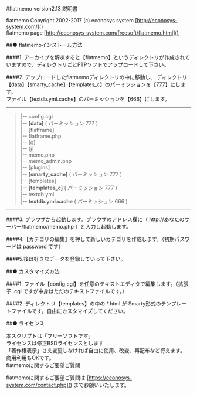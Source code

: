 
#flatmemo version2.13 説明書

flatmemo Copyright 2002-2017 (c) econosys system [http://econosys-system.com/]()  
flatmemo page [http://econosys-system.com/freesoft/flatmemo.html]()  


##● flatmemoインストール方法

####1. アーカイブを解凍すると【flatmemo】というディレクトリが作成されていますので、ディレクトリごとFTPソフトでアップロードして下さい。

####2. アップロードしたflatmemoディレクトリの中に移動し、
ディレクトリ【data】【smarty_cache】【templates_c】のパーミッションを【777】にします。  
ファイル【textdb.yml.cache】のパーミッションを【666】にします。  

-----

>  |-- config.cgi  
>  |-- **[data]**						( パーミッション 777 )  
>  |-- [flatframe]  
>  |-- flatframe.php  
>  |-- [g]  
>  |-- [j]  
>  |-- memo.php  
>  |-- memo_admin.php  
>  |-- [plugins]  
>  |-- **[smarty_cache]**				( パーミッション 777 )  
>  |-- [templates]  
>  |-- **[templates_c]**				( パーミッション 777 )  
>  |-- textdb.yml  
>  |-- **textdb.yml.cache**				( パーミッション 666 )  

-----



####3. ブラウザから起動します。ブラウザのアドレス欄に（ http://あなたのサーバー/flatmemo/memo.php ）と入力し起動します。

####4.【カテゴリの編集】を押して新しいカテゴリを作成します。（初期パスワードは password です）

####5.後は好きなデータを登録していって下さい。

##● カスタマイズ方法

####1. ファイル【config.cgi】を任意のテキストエディタで編集します。（拡張子 .cgi ですが中身はただのテキストファイルです。）

####2. ディレクトリ【templates】の中の *.html が Smarty形式のテンプレートファイルです。自由にカスタマイズしてください。

##● ライセンス

本スクリプトは「フリーソフトです」  
ライセンスは修正BSDライセンスとします  
「著作権表示」さえ変更しなければ自由に使用、改変、再配布など行えます。  
商用利用もOKです。  
flatmemoに関するご要望ご質問  
  
flatmemoに関するご要望ご質問は [https://econosys-system.com/contact.php]()
までお願いいたします。
 
